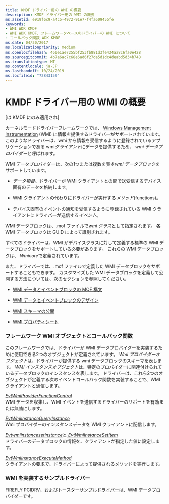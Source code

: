```yaml
---
title: KMDF ドライバー用の WMI の概要
description: KMDF ドライバー用の WMI の概要
ms.assetid: e919f6c9-a4c5-4972-91e7-f4fa609455fe
keywords:
- WMI WDK KMDF
- WMI WDK KMDF、フレームワークベースのドライバーの WMI について
- コールバック関数 WDK KMDF
ms.date: 04/20/2017
ms.localizationpriority: medium
ms.openlocfilehash: 460e1ae7255bf253fb881d3fe434aa8c6fa0e428
ms.sourcegitcommit: 4b7a6ac7c68e6ad6f27da5d1dc4deabd5d34b748
ms.translationtype: MT
ms.contentlocale: ja-JP
ms.lasthandoff: 10/24/2019
ms.locfileid: "72843159"
---
```

# <a name="introduction-to-wmi-for-kmdf-drivers"></a>KMDF ドライバー用の WMI の概要


\[は KMDF にのみ適用され\]

カーネルモードドライバーフレームワークでは、 [Windows Management Instrumentation](https://docs.microsoft.com/windows-hardware/drivers/kernel/introduction-to-wmi) (WMI) に情報を提供するドライバーがサポートされています。 このようなドライバーは、wmi から情報を受信するように登録されているアプリケーションである wmi*クライアント*にデータを提供するため、 *wmi データプロバイダー*と呼ばれます。

WMI データプロバイダーは、次の1つまたは複数を表す*wmi データブロック*をサポートしています。

-   *データ項目*。ドライバーが WMI クライアントとの間で送受信するデバイス固有のデータを格納します。

-   WMI クライアントの代わりにドライバーが実行する*メソッド*(functions)。

-   デバイス固有のイベントの通知を受信するように登録されている WMI クライアントにドライバーが送信する*イベント*。

WMI データブロックは、.mof ファイルで*wmi クラス*として指定されます。 各 WMI データブロックは GUID によって識別されます。

すべてのドライバーは、WMI がデバイスクラスに対して定義する標準の WMI データブロックをサポートしている必要があります。 これらの WMI データブロックは、 *Wmicore*で定義されています。

また、ドライバーでは、.mof ファイルで定義した WMI データブロックをサポートすることもできます。 カスタマイズした WMI データブロックを定義して公開する方法については、次のセクションを参照してください。

-   [WMI データとイベントブロックの MOF 構文](https://docs.microsoft.com/windows-hardware/drivers/kernel/mof-syntax-for-wmi-data-and-event-blocks)

-   [WMI データとイベントブロックのデザイン](https://docs.microsoft.com/windows-hardware/drivers/kernel/designing-wmi-data-and-event-blocks)

-   [WMI スキーマの公開](https://docs.microsoft.com/windows-hardware/drivers/kernel/publishing-a-wmi-schema)

-   [WMI プロパティシート](https://docs.microsoft.com/windows-hardware/drivers/kernel/wmi-property-sheets)

### <a name="framework-wmi-objects-and-callback-functions"></a>フレームワーク WMI オブジェクトとコールバック関数

このフレームワークでは、ドライバーが WMI データプロバイダーを実装するために使用できる2つのオブジェクトが定義されています。 *Wmi プロバイダーオブジェクト*は、ドライバーが提供する wmi データブロックのスキーマを表します。 *WMI インスタンスオブジェクト*は、特定のプロバイダーに関連付けられているデータブロックのインスタンスを表します。 ドライバーは、これら2つのオブジェクトが定義する次のイベントコールバック関数を実装することで、WMI クライアントと通信します。

<a href="" id="evtwmiproviderfunctioncontrol"></a>[*EvtWmiProviderFunctionControl*](https://docs.microsoft.com/windows-hardware/drivers/ddi/wdfwmi/nc-wdfwmi-evt_wdf_wmi_provider_function_control)  
WMI データを収集し、WMI イベントを送信するドライバーのサポートを有効または無効にします。

<a href="" id="evtwmiinstancequeryinstance"></a>[*EvtWmiInstanceQueryInstance*](https://docs.microsoft.com/windows-hardware/drivers/ddi/wdfwmi/nc-wdfwmi-evt_wdf_wmi_instance_query_instance)  
Wmi プロバイダーのインスタンスデータを WMI クライアントに配信します。

<a href="" id="evtwmiinstancesetinstance-and-evtwmiinstancesetitem"></a>[*Evtwmiinstancesetinstance*](https://docs.microsoft.com/windows-hardware/drivers/ddi/wdfwmi/nc-wdfwmi-evt_wdf_wmi_instance_set_instance)と[ *EvtWmiInstanceSetItem*](https://docs.microsoft.com/windows-hardware/drivers/ddi/wdfwmi/nc-wdfwmi-evt_wdf_wmi_instance_set_item)  
ドライバーのデータブロックの情報を、クライアントが指定した値に設定します。

<a href="" id="evtwmiinstanceexecutemethod"></a>[*EvtWmiInstanceExecuteMethod*](https://docs.microsoft.com/windows-hardware/drivers/ddi/wdfwmi/nc-wdfwmi-evt_wdf_wmi_instance_execute_method)  
クライアントの要求で、ドライバーによって提供されるメソッドを実行します。

### <a name="sample-drivers-that-implement-wmi"></a>WMI を実装するサンプルドライバー

FIREFLY PCIDRV、およびトースター[サンプルドライバー](sample-kmdf-drivers.md)は、WMI データプロバイダーです。

 

 





